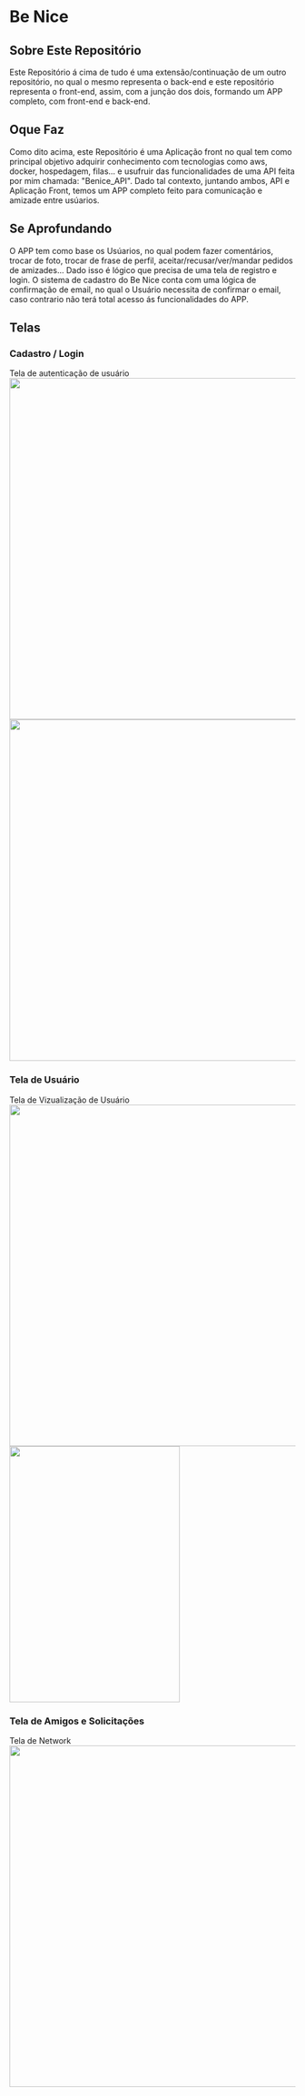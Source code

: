 # Be Nice
 
## Sobre Este Repositório
Este Repositório á cima de tudo é uma extensão/continuação de um outro repositório, no qual o mesmo representa o back-end e este repositório representa o front-end,
assim, com a junção dos dois, formando um APP completo, com front-end e back-end.
 
## Oque Faz
Como dito acima, este Repositório é uma Aplicação front no qual tem como principal objetivo adquirir conhecimento com tecnologias como aws, docker, hospedagem,
filas... e usufruir das funcionalidades de uma API feita por mim chamada:
"Benice_API". Dado tal contexto, juntando ambos, API e Aplicação Front, temos um APP completo feito para comunicação e amizade entre usúarios.
 
## Se Aprofundando
O APP tem como base os Usúarios, no qual podem fazer comentários, trocar de foto, trocar de frase de perfil, aceitar/recusar/ver/mandar pedidos de amizades... Dado isso
é lógico que precisa de uma tela de registro e login. O sistema de cadastro do Be Nice conta com uma lógica de confirmação de email, no qual o Usuário necessita de
confirmar o email, caso contrario não terá total acesso ás funcionalidades do APP.

## Telas
### Cadastro / Login
Tela de autenticação de usuário
<br />
<img src="https://cdn.discordapp.com/attachments/857701858655076402/953853543889141780/unknown.png" width="600">
<img src="https://cdn.discordapp.com/attachments/857701858655076402/953853599576899634/unknown.png" width="600">

### Tela de Usuário
Tela de Vizualização de Usuário
<br />
<img src="https://cdn.discordapp.com/attachments/857701858655076402/953856291279884338/unknown.png" width="600">
<br />
<img src="https://cdn.discordapp.com/attachments/857701858655076402/953857834234306611/Screenshot_16_LI.jpg" width="300" height="450">

### Tela de Amigos e Solicitações
Tela de Network
<br />
<img src="https://cdn.discordapp.com/attachments/857701858655076402/953954479022161940/unknown.png" width="600">
